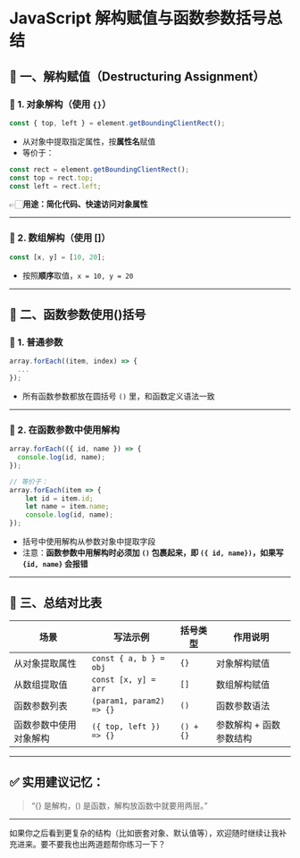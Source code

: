 # JavaScript 解构赋值与函数参数括号总结

## **📌 一、解构赋值（Destructuring Assignment）**

### **🔹 1. 对象解构（使用 `{}`）**

```js
const { top, left } = element.getBoundingClientRect();
```

- 从对象中提取指定属性，按**属性名**赋值
- 等价于：

```js
const rect = element.getBoundingClientRect();
const top = rect.top;
const left = rect.left;
```


👉🏻**用途：简化代码、快速访问对象属性**

---

### **🔹 2. 数组解构（使用 []）**

```jsx
const [x, y] = [10, 20];
```

- 按照**顺序**取值，`x = 10, y = 20`

---

## **📌 二、函数参数使用()括号**

### **🔹 1. 普通参数**

```jsx
array.forEach((item, index) => {
  ...
});
```

- 所有函数参数都放在圆括号 `()` 里，和函数定义语法一致

---

### **🔹 2. 在函数参数中使用解构**

```jsx
array.forEach(({ id, name }) => {
  console.log(id, name);
});

// 等价于：
array.forEach(item => {
	let id = item.id;
	let name = item.name;
	console.log(id, name);
});
```

- 括号中使用解构从参数对象中提取字段
- 注意：**函数参数中用解构时必须加 `()` 包裹起来，即 `({ id, name})`，如果写 `{id, name}` 会报错**

---

## **📌 三、总结对比表**

| **场景** | **写法示例** | **括号类型** | **作用说明** |
| --- | --- | --- | --- |
| 从对象提取属性 | `const { a, b } = obj` | `{}` | 对象解构赋值 |
| 从数组提取值 | `const [x, y] = arr` | `[]` | 数组解构赋值 |
| 函数参数列表 | `(param1, param2) => {}` | `()` | 函数参数语法 |
| 函数参数中使用对象解构 | `({ top, left }) => {}` | `() + {}` | 参数解构 + 函数参数结构 |

---

## **✅ 实用建议记忆：**

> “{} 是解构，() 是函数，解构放函数中就要用两层。”
> 

---

如果你之后看到更复杂的结构（比如嵌套对象、默认值等），欢迎随时继续让我补充进来。要不要我也出两道题帮你练习一下？